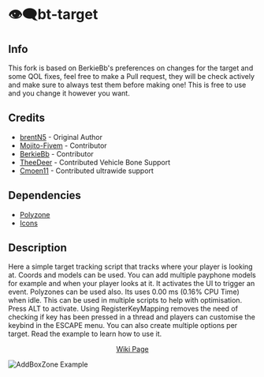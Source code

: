# 👁️‍🗨️bt-target

## Info
This fork is based on BerkieBb's preferences on changes for the target and some QOL fixes, feel free to make a Pull request, they will be check actively and make sure to always test them before making one! This is free to use and you change it however you want.

## Credits
- [brentN5](https://github.com/brentN5) - Original Author
- [Mojito-Fivem](https://github.com/Mojito-Fivem) - Contributor
- [BerkieBb](https://github.com/BerkieBb) - Contributor
- [TheeDeer](https://github.com/TheeDeer) - Contributed Vehicle Bone Support
- [Cmoen11](https://github.com/Cmoen11) - Contributed ultrawide support


## Dependencies
- [Polyzone](https://github.com/mkafrin/PolyZone)
- [Icons](https://fontawesome.com)

## Description

Here a simple target tracking script that tracks where your player is looking at. Coords and models can be used. You can add multiple payphone models for example and when your player looks at it. It activates the UI to trigger an event. Polyzones can be used also. Its uses 0.00 ms (0.16% CPU Time) when idle. This can be used in multiple scripts to help with optimisation. Press ALT to activate. Using RegisterKeyMapping removes the need of checking if key has been pressed in a thread and players can customise the keybind in the ESCAPE menu. You can also create multiple options per target. Read the example to learn how to use it.

<p align="center">
    <a href="https://github.com/BerkieBb/bt-target/wiki/"> Wiki Page </a>
</p>


![AddBoxZone Example](https://i.imgur.com/iOU049q.png)
